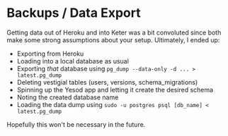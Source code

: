 # Backups / Data Export

Getting data out of Heroku and into Keter was a bit convoluted since both make some strong assumptions about your setup. Ultimately, I ended up:

* Exporting from Heroku
* Loading into a local database as usual
* Exporting _that_ database using `pg_dump --data-only -d ... > latest.pg_dump`
* Deleting vestigial tables (users, versions, schema_migrations)
* Spinning up the Yesod app and letting it create the desired schema
* Noting the created database name
* Loading the data dump using `sudo -u postgres psql [db_name] < latest.pg_dump`

Hopefully this won't be necessary in the future.
